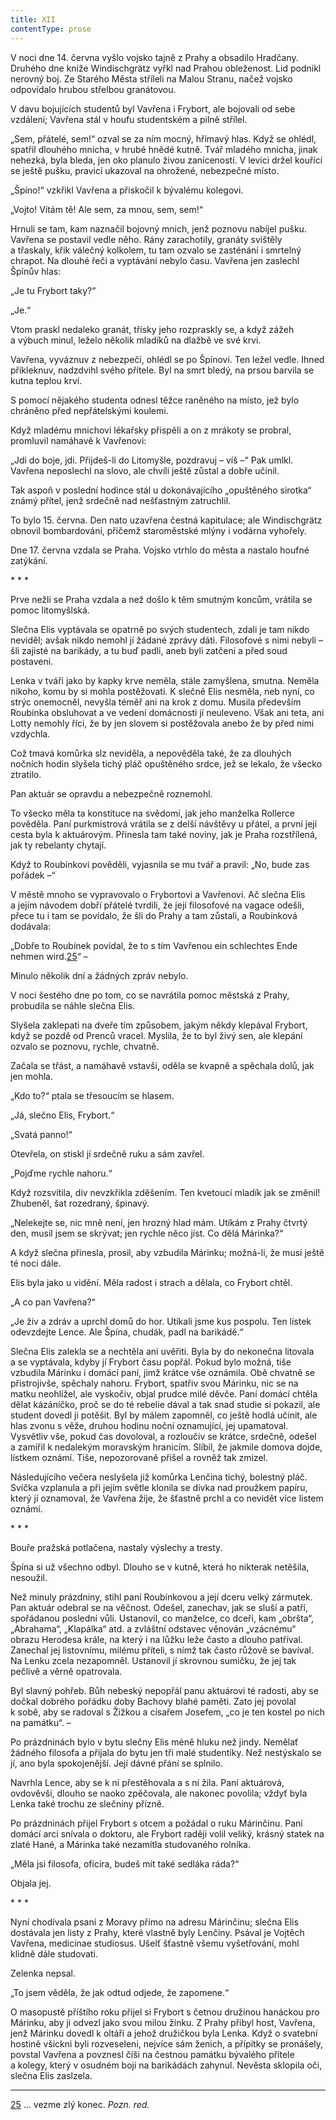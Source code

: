 ```yaml
---
title: XII
contentType: prose
---
```


V noci dne 14. června vyšlo vojsko tajně z Prahy a obsadilo Hradčany. Druhého dne kníže Windischgrätz vyřkl nad Prahou obleženost. Lid podnikl nerovný boj. Ze Starého Města stříleli na Malou Stranu, načež vojsko odpovídalo hrubou střelbou granátovou.

V davu bojujících studentů byl Vavřena i Frybort, ale bojovali od sebe vzdáleni; Vavřena stál v houfu studentském a pilně střílel.

„Sem, přátelé, sem!“ ozval se za ním mocný, hřímavý hlas. Když se ohlédl, spatřil dlouhého mnicha, v hrubé hnědé kutně. Tvář mladého mnicha, jinak nehezká, byla bleda, jen oko planulo živou zaníceností. V levici držel kouřící se ještě pušku, pravicí ukazoval na ohrožené, nebezpečné místo.

„Špíno!“ vzkřikl Vavřena a přiskočil k bývalému kolegovi.

„Vojto! Vítám tě! Ale sem, za mnou, sem, sem!“

Hrnuli se tam, kam naznačil bojovný mnich, jenž poznovu nabíjel pušku. Vavřena se postavil vedle něho. Rány zarachotily, granáty svištěly a třaskaly, křik válečný kolkolem, tu tam ozvalo se zasténání i smrtelný chrapot. Na dlouhé řeči a vyptávání nebylo času. Vavřena jen zaslechl Špínův hlas:

„Je tu Frybort taky?“

„Je.“

Vtom praskl nedaleko granát, třísky jeho rozpraskly se, a když zážeh a výbuch minul, leželo několik mladíků na dlažbě ve své krvi.

Vavřena, vyváznuv z nebezpečí, ohlédl se po Špínovi. Ten ležel vedle. Ihned přikleknuv, nadzdvihl svého přítele. Byl na smrt bledý, na prsou barvila se kutna teplou krví.

S pomocí nějakého studenta odnesl těžce raněného na místo, jež bylo chráněno před nepřátelskými koulemi.

Když mladému mnichovi lékařsky přispěli a on z mrákoty se probral, promluvil namáhavě k Vavřenovi:

„Jdi do boje, jdi. Přijdeš-li do Litomyšle, pozdravuj – víš –“ Pak umlkl. Vavřena neposlechl na slovo, ale chvíli ještě zůstal a dobře učinil.

Tak aspoň v poslední hodince stál u dokonávajícího „opuštěného sirotka“ známý přítel, jenž srdečně nad nešťastným zatruchlil.

To bylo 15. června. Den nato uzavřena čestná kapitulace; ale Windischgrätz obnovil bombardování, přičemž staroměstské mlýny i vodárna vyhořely.

Dne 17. června vzdala se Praha. Vojsko vtrhlo do města a nastalo houfné zatýkání.

\* \* \*

Prve nežli se Praha vzdala a než došlo k těm smutným koncům, vrátila se pomoc litomyšlská.

Slečna Elis vyptávala se opatrně po svých studentech, zdali je tam nikdo neviděl; avšak nikdo nemohl jí žádané zprávy dáti. Filosofové s nimi nebyli – šli zajisté na barikády, a tu buď padli, aneb byli zatčeni a před soud postaveni.

Lenka v tváři jako by kapky krve neměla, stále zamyšlena, smutna. Neměla nikoho, komu by si mohla postěžovati. K slečně Elis nesměla, neb nyní, co strýc onemocněl, nevyšla téměř ani na krok z domu. Musila především Roubínka obsluhovat a ve vedení domácnosti jí neuleveno. Však ani teta, ani Lotty nemohly říci, že by jen slovem si postěžovala anebo že by před nimi vzdychla.

Což tmavá komůrka slz neviděla, a nepověděla také, že za dlouhých nočních hodin slyšela tichý pláč opuštěného srdce, jež se lekalo, že všecko ztratilo.

Pan aktuár se opravdu a nebezpečně roznemohl.

To všecko měla ta konstituce na svědomí, jak jeho manželka Rollerce pověděla. Paní purkmistrová vrátila se z delší návštěvy u přátel, a první její cesta byla k aktuárovým. Přinesla tam také noviny, jak je Praha rozstřílená, jak ty rebelanty chytají.

Když to Roubínkovi pověděli, vyjasnila se mu tvář a pravil: „No, bude zas pořádek –“

V městě mnoho se vypravovalo o Frybortovi a Vavřenovi. Ač slečna Elis a jejím návodem dobří přátelé tvrdili, že její filosofové na vagace odešli, přece tu i tam se povídalo, že šli do Prahy a tam zůstali, a Roubínková dodávala:

„Dobře to Roubínek povídal, že to s tím Vavřenou ein schlechtes Ende nehmen wird.[25](./resources/undefined)“ –

Minulo několik dní a žádných zpráv nebylo.

V noci šestého dne po tom, co se navrátila pomoc městská z Prahy, probudila se náhle slečna Elis.

Slyšela zaklepati na dveře tím způsobem, jakým někdy klepával Frybort, když se pozdě od Prenců vracel. Myslila, že to byl živý sen, ale klepání ozvalo se poznovu, rychle, chvatně.

Začala se třást, a namáhavě vstavši, oděla se kvapně a spěchala dolů, jak jen mohla.

„Kdo to?“ ptala se třesoucím se hlasem.

„Já, slečno Elis, Frybort.“

„Svatá panno!“

Otevřela, on stiskl jí srdečně ruku a sám zavřel.

„Pojďme rychle nahoru.“

Když rozsvítila, div nevzkřikla zděšením. Ten kvetoucí mladík jak se změnil! Zhubeněl, šat rozedraný, špinavý.

„Nelekejte se, nic mně není, jen hrozný hlad mám. Utíkám z Prahy čtvrtý den, musil jsem se skrývat; jen rychle něco jíst. Co dělá Márinka?“

A když slečna přinesla, prosil, aby vzbudila Márinku; možná-li, že musí ještě té noci dále.

Elis byla jako u vidění. Měla radost i strach a dělala, co Frybort chtěl.

„A co pan Vavřena?“

„Je živ a zdráv a uprchl domů do hor. Utíkali jsme kus pospolu. Ten lístek odevzdejte Lence. Ale Špína, chudák, padl na barikádě.“

Slečna Elis zalekla se a nechtěla ani uvěřiti. Byla by do nekonečna litovala a se vyptávala, kdyby jí Frybort času popřál. Pokud bylo možná, tiše vzbudila Márinku i domácí paní, jimž krátce vše oznámila. Obě chvatně se přistrojivše, spěchaly nahoru. Frybort, spatřiv svou Márinku, nic se na matku neohlížel, ale vyskočiv, objal prudce milé děvče. Paní domácí chtěla dělat kázáníčko, proč se do té rebelie dával a tak snad studie si pokazil, ale student dovedl ji potěšit. Byl by málem zapomněl, co ještě hodlá učinit, ale hlas zvonu s věže, druhou hodinu noční oznamující, jej upamatoval. Vysvětliv vše, pokud čas dovoloval, a rozloučiv se krátce, srdečně, odešel a zamířil k nedalekým moravským hranicím. Slíbil, že jakmile domova dojde, lístkem oznámí. Tiše, nepozorovaně přišel a rovněž tak zmizel.

Následujícího večera neslyšela již komůrka Lenčina tichý, bolestný pláč. Svíčka vzplanula a při jejím světle klonila se dívka nad proužkem papíru, který jí oznamoval, že Vavřena žije, že šťastně prchl a co nevidět více listem oznámí.

\* \* \*

Bouře pražská potlačena, nastaly výslechy a tresty.

Špína si už všechno odbyl. Dlouho se v kutně, která ho nikterak netěšila, nesoužil.

Než minuly prázdniny, stihl paní Roubínkovou a její dceru velký zármutek. Pan aktuár odebral se na věčnost. Odešel, zanechav, jak se sluší a patří, spořádanou poslední vůli. Ustanovil, co manželce, co dceři, kam „obršta“, „Abrahama“, „Klapálka“ atd. a zvláštní odstavec věnován „vzácnému“ obrazu Herodesa krále, na který i na lůžku leže často a dlouho patříval. Zanechal jej listovnímu, milému příteli, s nímž tak často růžově se bavíval. Na Lenku zcela nezapomněl. Ustanovil jí skrovnou sumičku, že jej tak pečlivě a věrně opatrovala.

Byl slavný pohřeb. Bůh nebeský nepopřál panu aktuárovi té radosti, aby se dočkal dobrého pořádku doby Bachovy blahé paměti. Zato jej povolal k sobě, aby se radoval s Žižkou a císařem Josefem, „co je ten kostel po nich na památku“. –

Po prázdninách bylo v bytu slečny Elis méně hluku než jindy. Nemělať žádného filosofa a přijala do bytu jen tři malé studentíky. Než nestýskalo se jí, ano byla spokojenější. Její dávné přání se splnilo.

Navrhla Lence, aby se k ní přestěhovala a s ní žila. Paní aktuárová, ovdověvši, dlouho se naoko zpěčovala, ale nakonec povolila; vždyť byla Lenka také trochu ze slečniny přízně.

Po prázdninách přijel Frybort s otcem a požádal o ruku Márin­činu. Paní domácí arci snívala o doktoru, ale Frybort raději volil veliký, krásný statek na zlaté Hané, a Márinka také nezamítla studovaného rolníka.

„Měla jsi filosofa, oficíra, budeš mít také sedláka ráda?“

Objala jej.

\* \* \*

Nyní chodívala psaní z Moravy přímo na adresu Márinčinu; slečna Elis dostávala jen listy z Prahy, které vlastně byly Lenčiny. Psával je Vojtěch Vavřena, medicinae studiosus. Ušelť šťastně všemu vyšetřování, mohl klidně dále studovati.

Zelenka nepsal.

„To jsem věděla, že jak odtud odjede, že zapomene.“

O masopustě příštího roku přijel si Frybort s četnou družinou hanáckou pro Márinku, aby ji odvezl jako svou milou žínku. Z Prahy přibyl host, Vavřena, jenž Márinku dovedl k oltáři a jehož družičkou byla Lenka. Když o svatební hostině všickni byli rozveseleni, nejvíce sám ženich, a přípitky se pronášely, povstal Vavřena a povznesl číši na čestnou památku bývalého přítele a kolegy, který v osudném boji na barikádách zahynul. Nevěsta sklopila oči, slečna Elis zaslzela.

* * *

[25](./resources/undefined) … vezme zlý konec. _Pozn. red._
